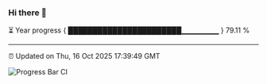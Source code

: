 ### Hi there 👋

⏳ Year progress { ███████████████████████▁▁▁▁▁▁▁ } 79.11 %

---

⏰ Updated on Thu, 16 Oct 2025 17:39:49 GMT

![Progress Bar CI](https://github.com/IshwaranRudhara/GIT-ACTION/workflows/Progress%20Bar%20CI/badge.svg)
